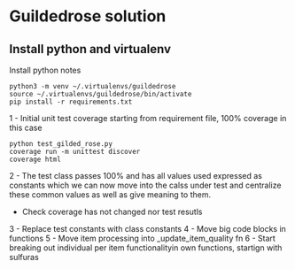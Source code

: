 # Guildedrose solution

## Install python and virtualenv

Install python notes

```
python3 -m venv ~/.virtualenvs/guildedrose
source ~/.virtualenvs/guildedrose/bin/activate
pip install -r requirements.txt
```

1 - Initial unit test coverage starting from requirement file, 100% coverage in this case

```
python test_gilded_rose.py
coverage run -m unittest discover
coverage html
```

2 - The test class passes 100% and has all values used expressed as constants which we can now move into the calss under test and centralize these common values as well as give meaning to them.
- Check coverage has not changed nor test resutls

3 - Replace test constants with class constants
4 - Move big code blocks in functions
5 - Move item processing into _update_item_quality fn
6 - Start breaking out individual per item functionalityin own functions, startign with sulfuras